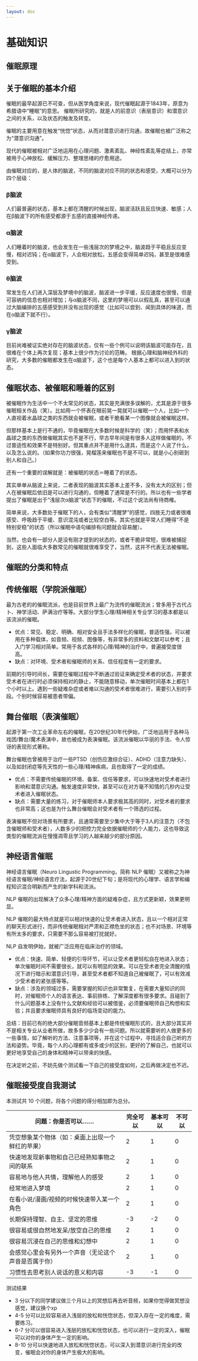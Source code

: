 ```yaml
---
layout: doc
---
```

# 基础知识

## 催眠原理[​](#催眠原理 "催眠原理的直接链接")

## 关于催眠的基本介绍[​](#关于催眠的基本介绍 "关于催眠的基本介绍的直接链接")

催眠的最早起源已不可查，但从医学角度来说，现代催眠起源于1843年，原意为希腊语中“睡眠”的意思。 催眠所研究的，就是人的前意识（表层意识）和潜意识之间的关系，以及状态的触发及转变。

催眠的主要用意在触发“恍惚”状态，从而对潜意识进行沟通，故催眠也被广泛称之为“潜意识沟通”。

现代的催眠被相对广泛地运用在心理问题、激素紊乱、神经性紊乱等症结上，亦常被用于心神放松、缓解压力、整理思绪的疗愈用途。

由催眠对应的，是人体的脑波，不同的脑波对应不同的状态和感受，大概可以分为四个层级：

### β脑波[​](#β脑波 "β脑波的直接链接")

人们最普遍的状态，基本上都在清醒的时候出现，脑波活跃且反应快速、敏感；人在β脑波下的所有感受都源于五感的直接神经传递。

### α脑波[​](#α脑波 "α脑波的直接链接")

人们睡着时的脑波，也会发生在一些浅层次的梦境之中，脑波趋于平稳且反应变慢，相对迟钝；在α脑波下，人会相对放松，五感会变得简单迟钝，甚至是很难感受到。

### θ脑波[​](#θ脑波 "θ脑波的直接链接")

常发生在人们进入深层及梦境中的脑波，脑波进一步平缓，反应速度也很慢，但是可容纳的信息也相对增加；与α脑波不同，这里的梦境可以以假乱真，甚至可以通过大脑编排的五感感受到并没有出现的感觉（比如可以尝到、闻到具体的味道，而在α脑波下就不行）。

### γ脑波[​](#γ脑波 "γ脑波的直接链接")

目前尚难被证实绝对存在的脑波状态，仅有一些个例可以说明该脑波可能存在，且很难在个体上再次复现；基本上很少作为讨论的范畴。 根据心理和脑神经外科的研究，大多数的催眠都发生在α脑波下，这个也是每个人基本上都可以进入到的状态。

## 催眠状态、被催眠和睡着的区别[​](#催眠状态被催眠和睡着的区别 "催眠状态、被催眠和睡着的区别的直接链接")

被催眠作为生活中一个不太常见的状态，其实是充满很多误解的，尤其是源于很多催眠相关作品（笑）。比如用一个怀表在眼前晃一晃就可以催眠一个人，比如一个人直视着水晶球之类的东西就会被催眠，或者干脆看某一个图像就会被催眠这样。

但那样基本上是行不通的，毕竟催眠在大多数时候是科学的（笑）；而用怀表和水晶球之类的东西做催眠其实也不是不行，早古早年间是有很多人这样做催眠的，不过普适性和效果不是特别好。但其重点并不是用什么道具，而是这个人说了什么，以及怎么说的。（如果你功力很强，晃榴莲来催眠也不是不可以，就是小心别砸到别人和自己。）

还有一个重要的误解就是：被催眠的状态＝睡着了的状态。

其实单单从脑波上来说，二者表现的脑波其实基本上差不多，没有太大的区别；但人在被催眠后依旧是可以进行沟通的，但睡着了通常是不行的。所以也有一些学者提出了催眠是出于“浅层次α脑波”状态下的催眠，不过这个说法尚有待商榷。

简单来说，大多数处于催眠下的人，会有类似“清醒梦”的感觉，四肢无力或者很难感受、呼吸趋于平缓、意识混沌或者比较空白等。其实也就是平常人们睡得“不是特别安稳”的状态（所以催眠中语句编排有问题就会容易醒）。

当然，也会有一部分人是没有刚才提到的状态的，或者干脆非常短，很难被捕捉到，这些人面临大多数常见的催眠就很难享受了，当然，这并不代表无法被催眠。

## 催眠的分类和特点[​](#催眠的分类和特点 "催眠的分类和特点的直接链接")

## 传统催眠（学院派催眠）[​](#传统催眠学院派催眠 "传统催眠（学院派催眠）的直接链接")

最为古老的的催眠流派，也是目前世界上最广为流传的催眠流派；曾多用于古代占卜、神学活动、萨满治疗等等。大部分学生心理/精神相关专业学习的基本都是以该流派的催眠。

+   优点：常见、稳定、明确、相对安全且手法多样化的催眠，普适性强，可以被用在多种载体，如音频、视频、图像等，有非常多的资料和文献可以参考；且入门学习相对简单。常用于各式各样的心理/精神的治疗中，普遍接受度很高。
+   缺点：对环境、受术者和催眠师的关系、信任程度有一定的要求。

前期的引导时间长，需要在催眠过程中不断通过验证来确定受术者的状态，并要求受术者在进行时必须保持相对的静止，不能随意移动，单次催眠时间基本上都在1个小时以上。遇到一些疑难杂症或者难以沟通的受术者很难进行，需要引入别的手段。个别时候容易被患者带偏。

## 舞台催眠（表演催眠）[​](#舞台催眠表演催眠 "舞台催眠（表演催眠）的直接链接")

起源于第一次工业革命左右的催眠，在20世纪30年代伊始，广泛地运用于各种马戏团/舞台/魔术表演中，故也被成为表演催眠。该流派催眠以华丽的手法、令人惊讶的表现形式著称。

舞台催眠也曾被用于治疗一些PTSD（创伤应激综合征）、ADHD（注意力缺失）、以及如封闭症等先天性的一些心理/精神疾病，且也取得了一定的成绩。

+   优点：不需要传统催眠的环境、备案、信任等要求，可以快速地对受术者进行影响和潜意识沟通。触发速度非常快，甚至可以在对方毫不知情的几秒内让受术者进入催眠状态。
+   缺点：需要大量的练习，对于催眠师本人要求极其高的同时，对受术者的要求也非常高；这也是为什么舞台催眠会对受术者有一个筛选的过程。

表演催眠不但对场景有所要求，且通常需要至少集中大于等于3人的注意力（不包含催眠师和受术者），人数多少的把控力完全依据催眠师的个人能力，这也导致这类型的催眠流派在慢慢凋零且学习的人越来越少的部分原因。

## 神经语言催眠[​](#神经语言催眠 "神经语言催眠的直接链接")

神经语言催眠（Neuro Lingustic Programming，简称 NLP 催眠）又被称之为神经语言催眠/神经语言疗法，起源于20世纪下旬；是将现代的心理学、语言学和编程知识混合明新而产生的新学科和流派。

NLP 催眠的出现解决了众多心理/精神方面的疑难杂症，且方式更新颖，效果更明显。

NLP 催眠的最大特点就是可以相对快速的让受术者进入状态，且以一个相对正常的聊天形式进行，而非传统催眠相对严肃和正襟危坐的状态；也不对场景、环境等有所太多的要求，只需要不那么容易被打扰就好。

NLP 自发明伊始，就被广泛应用在临床治疗的领域。

+   优点：快速、简单、轻便的引导环节，可以让受术者更轻松自在地进入状态；单次催眠时间不需要很长，就可以有明显的效果。可以在受术者完全清醒的情况下进行暗示和潜意识引导，甚至受术者都不知道自己被催眠了，可以有效减少受术者的紧张感等等。
+   缺点：涉及的领域过多，需要掌握的知识也非常繁复，在需要大量知识的同时，对催眠师个人的语言表达、事前排练、了解深度都有很多要求。且碰到了什么问题基本上没有什么文献和经验可以被借鉴，必须要催眠师自己构想和实验；并且要求催眠师具有良好的临场变动的能力。

总结：目前已有的绝大部分催眠音频基本上都是传统催眠形式的，且大部分其实并不是相关专业从业者所做，故多多少少会有一些问题。所以就需要听的人做更多的一些事情，如了解听的方法、注意事项等，并在这个过程中，寻找适合自己听的方法和姿势。毕竟，每个人的心理都有或多或少的区别，更好的了解自己，也就可以更好地享受自己的身体和精神可以带来的快感。

在决定听之前，不妨先做个测试看一下自己的接受度如何，之后再做决定也不迟。

## 催眠接受度自我测试[​](#催眠接受度自我测试 "催眠接受度自我测试的直接链接")

本测试共 10 个问题，将各个问题的得分相加即为总分。

| 问题：你是否可以…… | 完全可以 | 基本可以 | 不可以 |
| --- | --- | --- | --- |
| 凭空想象某个物体（如：桌面上出现一个鲜红的苹果） | 2 | 1 | 0 |
| 快速地发现新事物和自己已经熟知事物之间的联系 | 2 | 1 | 0 |
| 容易地与他人共情，理解他人的感受 | 2 | 1 | 0 |
| 经常地进入梦境 | 2 | 1 | 0 |
| 在看小说/漫画/视频的时候快速带入某一个角色 | 2 | 1 | 0 |
| 长期保持理智、自主、坚定的思维 | \-3 | \-2 | 0 |
| 很容易或很自然地发呆/放空自己的思维 | 2 | 1 | 0 |
| 很容易沉浸在自己的思维和幻想中 | 2 | 1 | 0 |
| 会感觉心里会有另外一个声音（无论这个声音是否属于你） | 2 | 1 | 0 |
| 习惯性去思考别人说话的意义和内容 | \-3 | \-1 | 0 |

测试结果

+   3 分以下的同学建议做三个月以上的冥想后再去听音频，如果你觉得做冥想没感觉，建议换个xp
+   4-5 分可以比较容易进入浅层的放松和恍惚状态，但深入存在一定的难度，需要练习。
+   6-7 分可以很容易进入浅层的放松和恍惚状态，也可以进行一定的深入，催眠可以对你的身体产生一定的影响。
+   8-10 分可以快速地进入放松和恍惚状态，可以深入到潜意识进行完全的改变，催眠会对你的身体产生极大的影响。